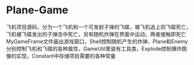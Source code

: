 # Plane-Game
飞机项目源码，分为一个飞机和一个可发射子弹的飞碟，被飞机追上则飞碟死亡，飞机被飞碟发出的子弹击中死亡，另有随机炸弹在界面中运动，两者接触即死亡
MyGameFrame文件画出游戏窗口，Shell控制随机产生的炸弹，Plane和Enemy分别控制飞机和飞碟的各种属性，GameUtil里装有工具类，Explode控制爆炸图像的实现，Constant中存储项目需要的各种常量
